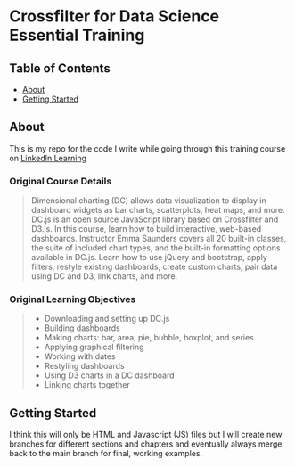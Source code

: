 # Crossfilter for Data Science Essential Training

## Table of Contents

- [About](#about)
- [Getting Started](#getting_started)

## About <a name = "about"></a>

This is my repo for the code I write while going through this training course on [LinkedIn Learning](https://www.linkedin.com/learning/dc-js-for-data-science-essential-training/)

### Original Course Details

> Dimensional charting (DC) allows data visualization to display in dashboard widgets as bar charts, scatterplots, heat maps, and more. DC.js is an open source JavaScript library based on Crossfilter and D3.js. In this course, learn how to build interactive, web-based dashboards. Instructor Emma Saunders covers all 20 built-in classes, the suite of included chart types, and the built-in formatting options available in DC.js. Learn how to use jQuery and bootstrap, apply filters, restyle existing dashboards, create custom charts, pair data using DC and D3, link charts, and more.

### Original Learning Objectives


> - Downloading and setting up DC.js
> - Building dashboards
> - Making charts: bar, area, pie, bubble, boxplot, and series
> - Applying graphical filtering
> - Working with dates
> - Restyling dashboards
> - Using D3 charts in a DC dashboard
> - Linking charts together

## Getting Started <a name = "getting_started"></a>

I think this will only be HTML and Javascript (JS) files but I will create new branches for different sections and chapters and eventually always merge back to the main branch for final, working examples.
